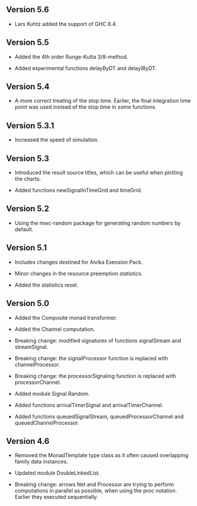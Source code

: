 
Version 5.6
-----

* Lars Kuhtz added the support of GHC 8.4.

Version 5.5
-----

* Added the 4th order Runge-Kutta 3/8-method.

* Added experimental functions delayByDT and delayIByDT.

Version 5.4
-----

* A more correct treating of the stop time. Earlier, the final
  integration time point was used instead of the stop time in
  some functions.

Version 5.3.1
-----

* Increased the speed of simulation.

Version 5.3
-----

* Introduced the result source titles, which can be useful when plotting the charts.

* Added functions newSignalInTimeGrid and timeGrid.

Version 5.2
-----

* Using the mwc-random package for generating random numbers by default.

Version 5.1
-----

* Includes changes destined for Aivika Exension Pack.

* Minor changes in the resource preemption statistics.

* Added the statistics reset.

Version 5.0
-----

* Added the Composite monad transformer.

* Added the Channel computation.

* Breaking change: modified signatures of functions signalStream and streamSignal.

* Breaking change: the signalProcessor function is replaced with channelProcessor.

* Breaking change: the processorSignaling function is replaced with processorChannel.

* Added module Signal.Random.

* Added functions arrivalTimerSignal and arrivalTimerChannel.

* Added functions queuedSignalStream, queuedProcessorChannel and queuedChannelProcessor.

Version 4.6
-----

* Removed the MonadTemplate type class as it often caused overlapping family data
  instances.

* Updated module DoubleLinkedList.

* Breaking change: arrows Net and Processor are trying to perform computations
  in parallel as possible, when using the proc notation. Earlier they executed
  sequentially.
